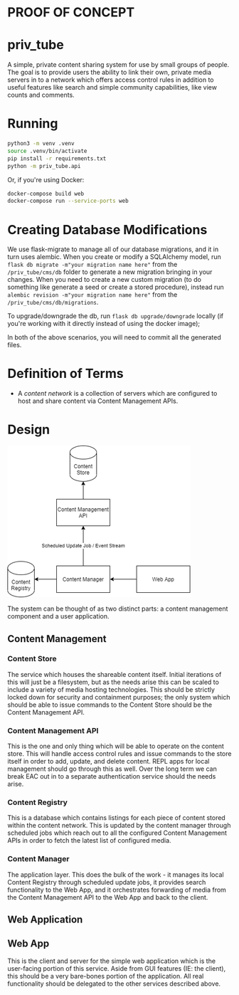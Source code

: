 # PROOF OF CONCEPT

# priv_tube
A simple, private content sharing system for use by small groups of people.  The goal is to provide users the ability to link their own, private media servers in to a network which offers access control rules in addition to useful features like search and simple community capabilities, like view counts and comments.

# Running

```bash
python3 -m venv .venv
source .venv/bin/activate
pip install -r requirements.txt
python -m priv_tube.api
```

Or, if you're using Docker:

```bash
docker-compose build web
docker-compose run --service-ports web
```

# Creating Database Modifications
We use flask-migrate to manage all of our database migrations, and it in turn uses alembic.
When you create or modify a SQLAlchemy model, run `flask db migrate -m"your migration name here"` from the `/priv_tube/cms/db` folder to generate a new migration bringing in your changes.
When you need to create a new custom migration (to do something like generate a seed or create a stored procedure), instead run `alembic revision -m"your migration name here"` from the `/priv_tube/cms/db/migrations`.

To upgrade/downgrade the db, run `flask db upgrade/downgrade` locally (if you're working with it directly instead of using the docker image);

In both of the above scenarios, you will need to commit all the generated files.

# Definition of Terms

* A _content network_ is a collection of servers which are configured to host and share content via Content Management APIs.

# Design
![High Level Overview](resources/design/HighLevelOverview.png)

The system can be thought of as two distinct parts: a content management component and a user application.

## Content Management
### Content Store
The service which houses the shareable content itself.  Initial iterations of this will just be a filesystem, but as the needs arise this can be scaled to include a variety of media hosting technologies.  This should be strictly locked down for security and containment purposes; the only system which should be able to issue commands to the Content Store should be the Content Management API.

### Content Management API
This is the one and only thing which will be able to operate on the content store.  This will handle access control rules and issue commands to the store itself in order to add, update, and delete content.  REPL apps for local management should go through this as well.  Over the long term we can break EAC out in to a separate authentication service should the needs arise.

### Content Registry
This is a database which contains listings for each piece of content stored within the content network.  This is updated by the content manager through scheduled jobs which reach out to all the configured Content Management APIs in order to fetch the latest list of configured media.

### Content Manager
The application layer.  This does the bulk of the work - it manages its local Content Registry through scheduled update jobs, it provides search functionality to the Web App, and it orchestrates forwarding of media from the Content Management API to the Web App and back to the client.

## Web Application
## Web App
This is the client and server for the simple web application which is the user-facing portion of this service.  Aside from GUI features (IE: the client), this should be a very bare-bones portion of the application.  All real functionality should be delegated to the other services described above.